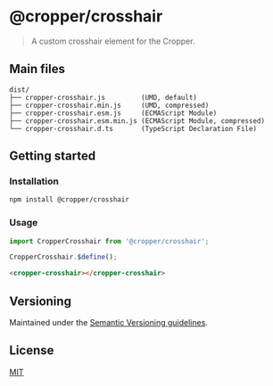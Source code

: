 # @cropper/crosshair

> A custom crosshair element for the Cropper.

## Main files

```text
dist/
├── cropper-crosshair.js         (UMD, default)
├── cropper-crosshair.min.js     (UMD, compressed)
├── cropper-crosshair.esm.js     (ECMAScript Module)
├── cropper-crosshair.esm.min.js (ECMAScript Module, compressed)
└── cropper-crosshair.d.ts       (TypeScript Declaration File)
```

## Getting started

### Installation

```sh
npm install @cropper/crosshair
```

### Usage

```js
import CropperCrosshair from '@cropper/crosshair';

CropperCrosshair.$define();
```

```html
<cropper-crosshair></cropper-crosshair>
```

## Versioning

Maintained under the [Semantic Versioning guidelines](https://semver.org).

## License

[MIT](https://opensource.org/licenses/MIT)

